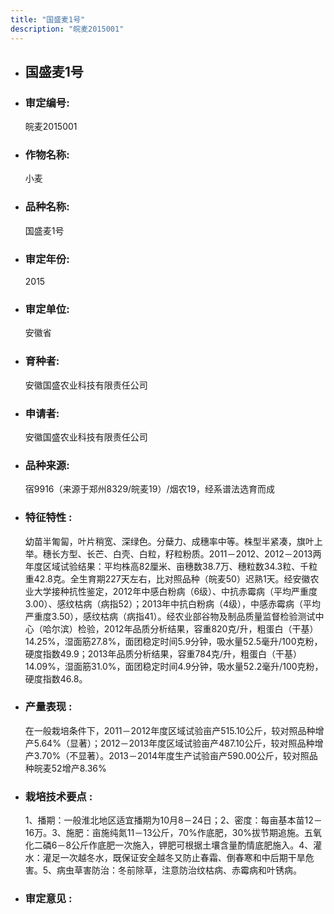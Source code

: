 ```yaml
---
title: "国盛麦1号"
description: "皖麦2015001"
---
```

* ## 国盛麦1号
* ###  审定编号:  
   皖麦2015001

*  ### 作物名称:  
   小麦

*   ###  品种名称: 
    国盛麦1号

*   ### 审定年份: 
    2015

*   ### 审定单位:  
    安徽省

*   ### 育种者:  
    安徽国盛农业科技有限责任公司

*   ### 申请者:  
    安徽国盛农业科技有限责任公司

*   ### 品种来源:  
    宿9916（来源于郑州8329/皖麦19）/烟农19，经系谱法选育而成


*   ### 特征特性 : 
    幼苗半匍匐，叶片稍宽、深绿色。分蘖力、成穗率中等。株型半紧凑，旗叶上举。穗长方型、长芒、白壳、白粒，籽粒粉质。2011－2012、2012－2013两年度区域试验结果：平均株高82厘米、亩穗数38.7万、穗粒数34.3粒、千粒重42.8克。全生育期227天左右，比对照品种（皖麦50）迟熟1天。经安徽农业大学接种抗性鉴定，2012年中感白粉病（6级）、中抗赤霉病（平均严重度3.00）、感纹枯病（病指52）；2013年中抗白粉病（4级），中感赤霉病（平均严重度3.50），感纹枯病（病指41）。经农业部谷物及制品质量监督检验测试中心（哈尔滨）检验，2012年品质分析结果，容重820克/升，粗蛋白（干基）14.25%，湿面筋27.8%，面团稳定时间5.9分钟，吸水量52.5毫升/100克粉，硬度指数49.9；2013年品质分析结果，容重784克/升，粗蛋白（干基）14.09%，湿面筋31.0%，面团稳定时间4.9分钟，吸水量52.2毫升/100克粉，硬度指数46.8。


*   ### 产量表现 : 
    在一般栽培条件下，2011－2012年度区域试验亩产515.10公斤，较对照品种增产5.64%（显著）；2012－2013年度区域试验亩产487.10公斤，较对照品种增产3.70%（不显著）。2013－2014年度生产试验亩产590.00公斤，较对照品种皖麦52增产8.36%


*   ### 栽培技术要点 : 
    1、播期：一般淮北地区适宜播期为10月8－24日；2、密度：每亩基本苗12－16万。3、施肥：亩施纯氮11－13公斤，70%作底肥，30%拔节期追施。五氧化二磷6－8公斤作底肥一次施入，钾肥可根据土壤含量酌情底肥施入。4、灌水：灌足一次越冬水，既保证安全越冬又防止春霜、倒春寒和中后期干旱危害。5、病虫草害防治：冬前除草，注意防治纹枯病、赤霉病和叶锈病。


*   ### 审定意见 : 
    
